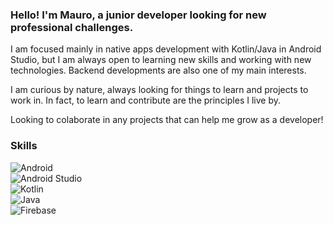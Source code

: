### Hello! I'm Mauro, a junior developer looking for new professional challenges.

I am focused mainly in native apps development with Kotlin/Java in Android Studio, but I am always open to learning new skills and working with new technologies. Backend developments are also one of my main interests.

I am curious by nature, always looking for things to learn and projects to work in. In fact, to learn and contribute are the principles I live by.

Looking to colaborate in any projects that can help me grow as a developer!


### Skills
![Android](https://img.shields.io/badge/Android-lightgrey?style=for-the-badge&logo=android&logoColor=white&labelColor=green)</br>
![Android Studio](https://img.shields.io/badge/Android_Studio-lightgrey?style=for-the-badge&logo=android&logoColor=white&labelColor=green)</br>
![Kotlin](https://img.shields.io/badge/Kotlin-lightgrey?style=for-the-badge&logo=kotlin&logoColor=white&labelColor=violet)</br>
![Java](https://img.shields.io/badge/Java-lightgrey?style=for-the-badge&logo=openjdk&logoColor=white&labelColor=darkblue)</br>
![Firebase](https://img.shields.io/badge/Firebase-lightgrey?style=for-the-badge&logo=firebase&logoColor=white&labelColor=orange)</br>




<!--
**Pernas94/Pernas94** is a ✨ _special_ ✨ repository because its `README.md` (this file) appears on your GitHub profile.

Here are some ideas to get you started:

- 🔭 I’m currently working on ...
- 🌱 I’m currently learning ...
- 👯 I’m looking to collaborate on ...
- 🤔 I’m looking for help with ...
- 💬 Ask me about ...
- 📫 How to reach me: ...
- 😄 Pronouns: ...
- ⚡ Fun fact: ...
-->


